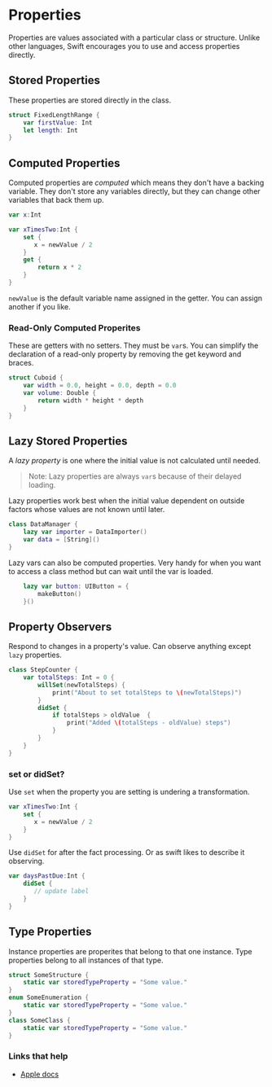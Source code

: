 # Properties

Properties are values associated with a particular class or structure. Unlike other languages, Swift encourages you to use and access properties directly.

## Stored Properties

These properties are stored directly in the class.

```swift
struct FixedLengthRange {
    var firstValue: Int
    let length: Int
}
```

## Computed Properties

Computed properties are _computed_ which means they don't have a backing variable. They don't store any variables directly, but they can change other variables that back them up.

```swift
var x:Int

var xTimesTwo:Int {
    set {
       x = newValue / 2
    }
    get {
        return x * 2
    }
}
```

`newValue` is the default variable name assigned in the getter. You can assign another if you like.

### Read-Only Computed Properites

These are getters with no setters. They must be `var`s. You can simplify the declaration of a read-only property  by removing the get keyword and braces.

```swift
struct Cuboid {
    var width = 0.0, height = 0.0, depth = 0.0
    var volume: Double {
        return width * height * depth
    }
}
```

## Lazy Stored Properties

A _lazy property_ is one where the initial value is not calculated until needed.

> Note: Lazy properties are always `var`s because of their delayed loading.

Lazy properties work best when the initial value dependent on outside factors whose values are not known until later.

```swift
class DataManager {
    lazy var importer = DataImporter()
    var data = [String]()
}
```

Lazy vars can also be computed properties. Very handy for when you want to access a class method but can wait until the var is loaded.

```swift
    lazy var button: UIButton = {
        makeButton()
    }()
```

## Property Observers

Respond to changes in a property's value. Can observe anything except `lazy` properties. 

```swift
class StepCounter {
    var totalSteps: Int = 0 {
        willSet(newTotalSteps) {
            print("About to set totalSteps to \(newTotalSteps)")
        }
        didSet {
            if totalSteps > oldValue  {
                print("Added \(totalSteps - oldValue) steps")
            }
        }
    }
}
```
### set or didSet? 

Use `set` when the property you are setting is undering a transformation.

```swift
var xTimesTwo:Int {
    set {
       x = newValue / 2
    }
}
```

Use `didSet` for after the fact processing. Or as swift likes to describe it observing.

```swift
var daysPastDue:Int {
    didSet {
       // update label
    }
}
```

## Type Properties

Instance properties are properites that belong to that one instance. Type properties belong to all instances of that type.

```swift
struct SomeStructure {
    static var storedTypeProperty = "Some value."
}
enum SomeEnumeration {
    static var storedTypeProperty = "Some value."
}
class SomeClass {
    static var storedTypeProperty = "Some value."
}
```

### Links that help

* [Apple docs](https://docs.swift.org/swift-book/LanguageGuide/Properties.html)


